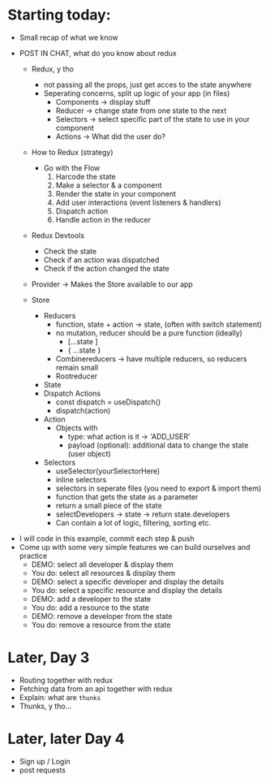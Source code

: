 # Starting today:

- Small recap of what we know
- POST IN CHAT, what do you know about redux

  - Redux, y tho

    - not passing all the props, just get acces to the state anywhere
    - Seperating concerns, split up logic of your app (in files)
      - Components -> display stuff
      - Reducer -> change state from one state to the next
      - Selectors -> select specific part of the state to use in your component
      - Actions -> What did the user do?

  - How to Redux (strategy)
    - Go with the Flow
      1. Harcode the state
      2. Make a selector & a component
      3. Render the state in your component
      4. Add user interactions (event listeners & handlers)
      5. Dispatch action
      6. Handle action in the reducer
  - Redux Devtools
    - Check the state
    - Check if an action was dispatched
    - Check if the action changed the state
  - Provider -> Makes the Store available to our app
  - Store
    - Reducers
      - function, state + action -> state, (often with switch statement)
      - no mutation, reducer should be a pure function (ideally)
        - [...state ]
        - { ...state }
      - Combinereducers -> have multiple reducers, so reducers remain small
      - Rootreducer
    - State
    - Dispatch Actions
      - const dispatch = useDispatch()
      - dispatch(action)
    - Action
      - Objects with
        - type: what action is it -> 'ADD_USER'
        - payload (optional): additional data to change the state (user object)
    - Selectors
      - useSelector(yourSelectorHere)
      - inline selectors
      - selectors in seperate files (you need to export & import them)
      - function that gets the state as a parameter
      - return a small piece of the state
      - selectDevelopers -> state -> return state.developers
      - Can contain a lot of logic, filtering, sorting etc.

* I will code in this example, commit each step & push
* Come up with some very simple features we can build ourselves and practice
  - DEMO: select all developer & display them
  - You do: select all resources & display them
  - DEMO: select a specific developer and display the details
  - You do: select a specific resource and display the details
  - DEMO: add a developer to the state
  - You do: add a resource to the state
  - DEMO: remove a developer from the state
  - You do: remove a resource from the state

# Later, Day 3

- Routing together with redux
- Fetching data from an api together with redux
- Explain: what are `thunks`
- Thunks, y tho...

# Later, later Day 4

- Sign up / Login
- post requests
